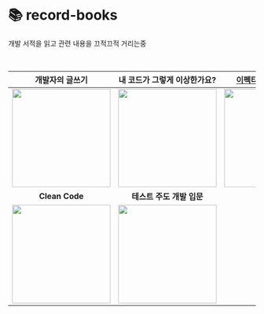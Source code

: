 # 📚 record-books

개발 서적을 읽고 관련 내용을 끄적끄적 거리는중   

<br>

|개발자의 글쓰기|내 코드가 그렇게 이상한가요?|[이펙티브 타입스크립트](이펙티브_타입스크립트)|코어 자바스크립트|
|:---:|:---:|:---:|:---:|
|<img width="200" src="https://github.com/hye-ung97/record-books/assets/117243197/6dd50852-b930-40f4-b34e-c36246312da8">|<img width="200" src="https://github.com/hye-ung97/record-books/assets/117243197/d3e6013e-2094-441f-bcbe-b92d8a0e19d8">|<img width="200" src="https://github.com/hye-ung97/record-books/assets/117243197/56569dab-c5bd-494f-ac28-cc887dffffcc">|<img width="200" src="https://github.com/hye-ung97/record-books/assets/117243197/8ff84bd3-acda-4b2d-9571-d46f943815f7">|
|**Clean Code**|**테스트 주도 개발 입문**|
|<img width="200" src="https://github.com/hye-ung97/record-books/assets/117243197/646f0bab-f5ae-42a2-8a3f-40a9c596a4dd">|<img width="200" src="https://github.com/user-attachments/assets/e8db5c50-ebef-4366-841b-1d520883ebfc">|



